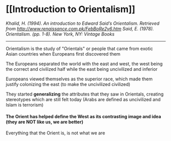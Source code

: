 # [[Introduction to Orientalism]]
*Khalid, H. (1994). An introduction to Edward Said’s Orientalism. Retrieved from
http://www.renaissance.com.pk/FebBoRe2y6.htm                                                                   Said, E. (1978). Orientalism. (pp. 1-8). New York, NY: Vintage Books*

---

Orientalism is the study of "Orientals" or people that came from exotic Asian countries when Europeans first discovered them

The Europeans separated the world with the east and west, the west being the correct and civilized half while the east being uncivilized and inferior

Europeans viewed themselves as the superior race, which made them justify colonizing the east (to make the uncivilized civilized)

They started **generalizing** the attributes that they saw in Orientals, creating stereotypes which are still felt today (Arabs are defined as uncivilized and Islam is terrorism)

#### **The Orient has helped define the West as its contrasting image and idea (they are NOT like us, we are better)**

Everything that the Orient is, is not what we are

